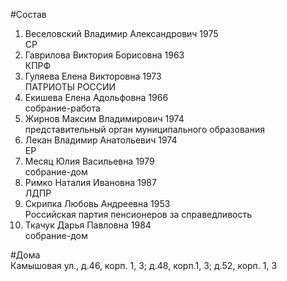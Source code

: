 #Состав  
1. Веселовский Владимир Александрович 1975  
    СР  
2. Гаврилова Виктория Борисовна 1963  
    КПРФ  
3. Гуляева Елена Викторовна 1973  
    ПАТРИОТЫ РОССИИ  
4. Екишева Елена Адольфовна 1966  
    собрание-работа  
5. Жирнов Максим Владимирович 1974  
    представительный орган муниципального образования  
6. Лекан Владимир Анатольевич 1974  
    ЕР  
7. Месяц Юлия Васильевна 1979  
    собрание-дом  
8. Римко Наталия Ивановна 1987  
    ЛДПР  
9. Скрипка Любовь Андреевна 1953  
    Российская партия пенсионеров за справедливость  
10. Ткачук Дарья Павловна 1984  
    собрание-дом  
  
#Дома  
Камышовая ул., д.46, корп. 1, 3; д.48, корп.1, 3; д.52, корп. 1, 3  
  
